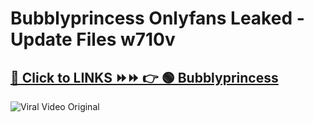 
 # Bubblyprincess Onlyfans Leaked - Update Files w710v

## <h2><a href="https://clipsfans.com/Bubblyprincess&ref=git">🔗 Click to LINKS ⏩⏩ 👉 🟢 Bubblyprincess </a></h2>

<a href="https://clipsfans.com/Bubblyprincess&ref=git" rel="nofollow" data-target="animated-image.originalLink"><img src="https://i.ibb.co.com/xMMVF88/686577567.gif" alt="Viral Video Original" style="max-width: 100%; display: inline-block;" data-target="animated-image.originalImage"></a>

